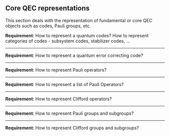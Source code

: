 ## Core QEC representations

This section deals with the representation of fundamental or core QEC objects such as codes, Pauli groups, etc.

**Requirement**: How to represent a quantum codes? How to represent categories of codes - subsystem codes, stabilizer codes, ...

---

**Requirement**: How to represent a quantum error correcting code?

---

**Requirement**: How to represent Pauli operators?

---

**Requirement**: How to represent a list of Pauli Operators?

___

**Requirement**: How to represent Clifford operators?

---

**Requirement**: How to represent Pauli groups and subgroups?

---

**Requirement**: How to represent Clifford groups and subgroups?

